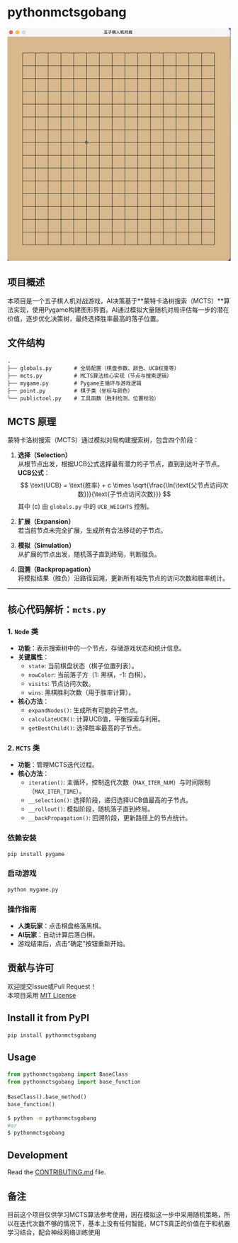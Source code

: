 # pythonmctsgobang

![示例截图](./docs/res/img/main_window.png) <!-- 可替换为实际截图链接 -->

## 项目概述

本项目是一个五子棋人机对战游戏，AI决策基于**蒙特卡洛树搜索（MCTS）**算法实现，使用Pygame构建图形界面。AI通过模拟大量随机对局评估每一步的潜在价值，逐步优化决策树，最终选择胜率最高的落子位置。

## 文件结构

```plaintext
.
├── globals.py       # 全局配置（棋盘参数、颜色、UCB权重等）
├── mcts.py          # MCTS算法核心实现（节点与搜索逻辑）
├── mygame.py        # Pygame主循环与游戏逻辑
├── point.py         # 棋子类（坐标与颜色）
└── publictool.py    # 工具函数（胜利检测、位置校验）
```

## MCTS 原理

蒙特卡洛树搜索（MCTS）通过模拟对局构建搜索树，包含四个阶段：

1. **选择（Selection）**  
   从根节点出发，根据UCB公式选择最有潜力的子节点，直到到达叶子节点。  
   **UCB公式**：  
   $$
   \text{UCB} = \text{胜率} + c \times \sqrt{\frac{\ln(\text{父节点访问次数})}{\text{子节点访问次数}}}
   $$
   其中 \(c\) 由 `globals.py` 中的 `UCB_WEIGHTS` 控制。

2. **扩展（Expansion）**  
   若当前节点未完全扩展，生成所有合法移动的子节点。

3. **模拟（Simulation）**  
   从扩展的节点出发，随机落子直到终局，判断胜负。

4. **回溯（Backpropagation）**  
   将模拟结果（胜负）沿路径回溯，更新所有祖先节点的访问次数和胜率统计。

---

## 核心代码解析：`mcts.py`

### 1. `Node` 类

- **功能**：表示搜索树中的一个节点，存储游戏状态和统计信息。
- **关键属性**：
  - `state`: 当前棋盘状态（棋子位置列表）。
  - `nowColor`: 当前落子方（1: 黑棋，-1: 白棋）。
  - `visits`: 节点访问次数。
  - `wins`: 黑棋胜利次数（用于胜率计算）。
- **核心方法**：
  - `expandNodes()`: 生成所有可能的子节点。
  - `calculateUCB()`: 计算UCB值，平衡探索与利用。
  - `getBestChild()`: 选择胜率最高的子节点。

### 2. `MCTS` 类

- **功能**：管理MCTS迭代过程。
- **核心方法**：
  - `iteration()`: 主循环，控制迭代次数（`MAX_ITER_NUM`）与时间限制（`MAX_ITER_TIME`）。
  - `__selection()`: 选择阶段，递归选择UCB值最高的子节点。
  - `__rollout()`: 模拟阶段，随机落子直到终局。
  - `__backPropagation()`: 回溯阶段，更新路径上的节点统计。

### 依赖安装

```bash
pip install pygame
```

### 启动游戏

```bash
python mygame.py
```

### 操作指南

- **人类玩家**：点击棋盘格落黑棋。
- **AI玩家**：自动计算后落白棋。
- 游戏结束后，点击“确定”按钮重新开始。

## 贡献与许可

欢迎提交Issue或Pull Request！  
本项目采用 [MIT License](LICENSE) <!-- 添加实际许可证文件 -->

## Install it from PyPI

```bash
pip install pythonmctsgobang
```

## Usage

```py
from pythonmctsgobang import BaseClass
from pythonmctsgobang import base_function

BaseClass().base_method()
base_function()
```

```bash
$ python -m pythonmctsgobang
#or
$ pythonmctsgobang
```

## Development

Read the [CONTRIBUTING.md](CONTRIBUTING.md) file.

## 备注

目前这个项目仅供学习MCTS算法参考使用，因在模拟这一步中采用随机策略，所以在迭代次数不够的情况下，基本上没有任何智能，MCTS真正的价值在于和机器学习结合，配合神经网络训练使用
